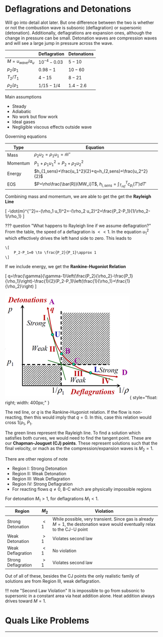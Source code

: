 # Deflagrations and Detonations

Will go into detail alot later. But one difference between the two is whether or not the combustion wave is subsonic (deflagration) or supersonic (detonation). Additionally, deflagrations are expansion ones, although the change in pressure can be small. Detonation waves are compression waves and will see a large jump in pressure across the wave.

| | Deflagration | Detonations |
| --- | --- | --- |
| $M=u_{wave}/a_u$ | $10^{-4}-0.03$ | $5-10$ |
| $p_2/p_1$ | $0.98-1$ | $10-60$ |
| $T_2/T_1$ | $4-15$ | $8-21$ |
| $\rho_2/\rho_1$ | $1/15-1/4$ | $1.4-2.6$ |

Main assumptions

- Steady
- Adiabatic
- No work but flow work
- Ideal gases
- Negligible viscous effects outside wave

Governing equations

| Type | Equation |
| --- | --- |
| Mass | $\rho_2 u_2=\rho_1 u_1=\dot{m}''$ |
| Momentum | $P_1+\rho_1 u_1^2=P_2+\rho_2 u_2^2$ |
| Energy | $h_{1,sens}+\frac{u_1^2}{2}+q=h_{2,sens}+\frac{u_2^2}{2}$ |
| EOS | $P=\rho\frac{\bar{R}}{MW_i}T$,      $h_{i,sens}=\int_{T_{ref}}^T c_{p_i}(T')dT'$ |

Combining mass and momentum, we are able to get the get the **Rayleigh Line**

\[
-\dot{m}^{''2}=-(\rho_1 u_1)^2=-(\rho_2 u_2)^2=\frac{P_2-P_1}{1/\rho_2-1/\rho_1}
\]

??? question "What happens to Rayleigh line if we assume deflagration?"
    From the table, the speed of a deflagration is $<<1$. In the equation $u_1^2$ which effectively drives the left hand side to zero. This leads to

    \[
        P_2-P_1=0 \to \frac{P_2}{P_1}\approx 1
    \]

If we include energy, we get the **Rankine-Hugoniot Relation**

\[
q=\frac{\gamma}{\gamma-1}\left(\frac{P_2}{\rho_2}-\frac{P_1}{\rho_1}\right)-\frac{1}{2}(P_2-P_1)\left(\frac{1}{\rho_1}+\frac{1}{\rho_2}\right)
\]

![Poopy](images\detdef.png){ style="float: right; width: 400px;" }

The red line, or $q$ is the Rankine-Hugoniot relation. If the flow is non-reacting, then this would imply that $q=0$. In this, case this relation would cross $1/\rho_1$, $P_1$.

The green lines represent the Rayleigh line. To find a solution which satisfies both curves, we would need to find the tangent point. These are our **Chapman-Jouguet (CJ) points**. These represent solutions such that the final velocity, or mach as the the compression/expansion waves is $M_2=1$.

There are other regions of note

- Region I: Strong Detonation
- Region II: Weak Detonation
- Region III: Weak Deflagration
- Region IV: Strong Deflagration
- For reacting flows $q\neq0$, B-C which are physically impossible regions

For detonation $M_1>1$, for deflagrations $M_1<1$.

| Region | $M_2$ | Violation |
| --- | --- | --- |
| Strong Detonation | $<1$ | While possible, very transient. Since gas is already $M=1$, the destonation wave would eventually relax to the CJ-U point |
| Weak Detonation | $>1$ | Violates second law |
| Weak Deflagration | $<1$ | No violation |
| Strong Deflagration | $>1$ | Violates second law |

Out of all of these, besides the CJ points the only realistic family of solutions are from Region III, weak deflagration. 

!!! note "Second Law Violation"
    It is impossible to go from subsonic to supersonic in a constant area via heat addition alone. Heat addition always drives toward $M=1$.

# Quals Like Problems
---